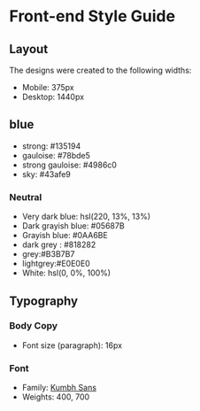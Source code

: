 # Front-end Style Guide

## Layout

The designs were created to the following widths:

- Mobile: 375px
- Desktop: 1440px

## blue

- strong: #135194
- gauloise: #78bde5
- strong gauloise: #4986c0
- sky: #43afe9

### Neutral

- Very dark blue: hsl(220, 13%, 13%)
- Dark grayish blue: #05687B
- Grayish blue: #0AA6BE
- dark grey : #818282
- grey:#B3B7B7
- lightgrey:#E0E0E0
- White: hsl(0, 0%, 100%)

## Typography

### Body Copy

- Font size (paragraph): 16px

### Font

- Family: [Kumbh Sans](https://fonts.google.com/specimen/Kumbh+Sans)
- Weights: 400, 700
